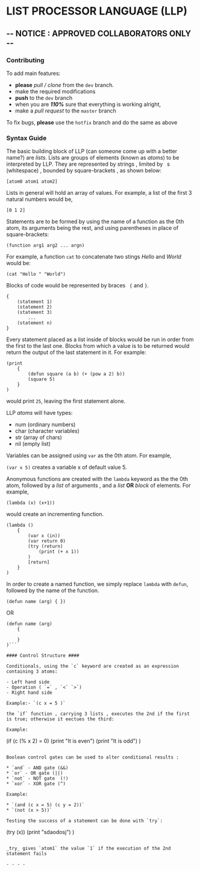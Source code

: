 # LIST PROCESSOR LANGUAGE (LLP) #
## -- NOTICE : APPROVED COLLABORATORS ONLY -- ##

### Contributing ###
To add main features:
- **please** _pull / clone_ from the `dev` branch.
- make the required modifications
- **push** to the `dev` branch
- when you are ***110%*** sure that everything is working alright,
- make a _pull request_ to the `master` branch

To fix bugs, **please** use the `hotfix` branch and do the same as above

### Syntax Guide ###

The basic building block of LLP (can someone come up with a better name?) are _lists_.
Lists are groups of elements (known as _atoms_)  to be interpreted by LLP. They are represented by strings , limited by ` `s (whitespace) , bounded by square-brackets , as shown below:

 `[atom0 atom1 atom2]`

Lists in general will hold an array of values.
For example, a list of the first 3 natural numbers would be,

`[0 1 2]`

Statements are to be formed by using the name of a function as the 0th atom, its arguments being the rest, and using parentheses in place of square-brackets:

`(function arg1 arg2 ... argn)`

For example, a function `cat` to concatenate two stings _Hello_ and _World_ would be:

`(cat "Hello " "World")`

Blocks of code would be represented by braces ` {` and `}`.

```
{
    (statement 1)
    (statement 2)
    (statement 3)
        ...
    (statement n)
}
```

 Every statement placed as a list inside of blocks would be run in order from the first to the last one. Blocks from which a value is to be returned would return the output of the last statement in it. For example:

```
(print
    {
        (defun square (a b) (+ (pow a 2) b))
        (square 5)
    }
)
```
would print `25`, leaving the first statement alone.

LLP _atoms_ will have types:

- num (ordinary numbers)
- char (character variables)
- str (array of chars)
- nil (empty list)

Variables can be assigned using `var` as the 0th atom. For example,

`(var x 5)` creates a variable x of default value 5.

Anonymous functions are created with the `lambda` keyword as the the 0th atom, followed by a _list_ of arguments , and a _list_ **OR** _block_ of elements. For example,

`(lambda (x) (x+1))`

would create an incrementing function.

```
(lambda ()
    {
        (var x (in))
        (var return 0)
        (try (return)
            (print (+ x 1))
        )
        [return]
    }
)
```

In order to create a named function, we simply replace `lambda` with `defun`, followed by the name of the function.

`(defun name (arg) { })`

OR
```
(defun name (arg)
    {

    }
)```

#### Control Structure ####

Conditionals, using the `c` keyword are created as an expression containing 3 atoms:

- Left hand side
- Operation ( `=` , `<` `>`)
- Right hand side

Example:- `(c x = 5 )`

the `if` function , carrying 3 lists , executes the 2nd if the first is true; otherwise it eectues the third:

Example:
```
(if (c (% x 2) = 0)
    (print "It is even")
    (print "It is odd")
)
```

Boolean control gates can be used to alter conditional results :

* `and` - AND gate (&&)
* `or` - OR gate (||)
* `not` - NOT gate  (!)
* `xor` - XOR gate (^)

Example:

* `(and (c x = 5) (c y = 2))`
* `(not (x > 5))`

Testing the success of a statement can be done with `try`:

```
(try (x))
    (print "sdaodosj")
)
```

_try_ gives `atom1` the value `1` if the execution of the 2nd statement fails

- - - -

